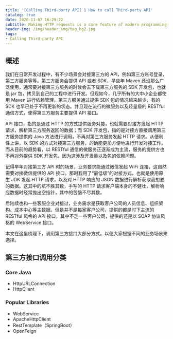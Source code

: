 ```yaml
---
title: '[Calling Third-party API] 1 How to call Third-party API'
catalog: true
date: 2020-11-07 16:29:22
subtitle: Making HTTP requests is a core feature of modern programming, and is often one of the first things you want to do when learning a new programming language. For Java programmers there are many ways to do it - core libraries in the JDK and third-party libraries...
header-img: /img/header_img/tag_bg2.jpg
tags:
- Calling Third-party API
---
```


## 概述
我们在日常开发过程中，有不少场景会对接第三方的 API，例如第三方账号登录，第三方服务等等。第三方服务会提供 API 或者 SDK，早些年 Maven 还没那么广泛使用，通常要对接第三方服务的时候会去下载第三方服务的 SDK 开发包，也就是 jar 包，拷贝到自己的工程中进行开发。但现如今，几乎所有的大中小企业都使用 Maven 进行依赖管理，第三方服务通过提供 SDK 包的情况越来越少，有的 SDK 也早已处于不再更新的状态。并且现在流行的微服务以及轻量级的 RESTful 通信方式，使得第三方服务主要提供 API 接口。

API 接口，指的是通过 HTTP 的方式提供服务对接，也就需要对接方发起 HTTP 请求，解析第三方服务返回的数据；而 SDK 开发包，指的是对接方直接调用第三方服务提供的 Java 方法进行调用，不再对第三方服务发起 HTTP 请求。从便利性上讲，以 SDK 的方式对接第三方服务，的确能更加方便地进行开发对接工作。而从目前的趋势看，以 RESTful 通信的微服务正逐渐成为主流，服务的提供方也不再对外提供 SDK 开发包，因为这涉及开发量以及包的依赖问题。

记得早年对接第三方 API 时的场景，业务要求能通过微信发起 WiFi 连接，这自然需要对接微信提供的 API 接口。那时我用了“最低级”的对接方式，也就是使用原生 JDK 发起 HTTP 请求，以及对 HTTP 响应的 JSON 数据进行解析获取我想要的数据。这其中的坑不胜其数，手写的 HTTP 请求客户端本身的不健壮，解析响应数据时经常抛出空指针，其中的苦恼不尽其数。

后陆续也和一些客服企业对接过，业务需求是获取客户公司的人员信息、组织架构、成本中心等主数据。但是并不是每家客户公司，提供的都是时下主流的 RESTful 风格的 API 接口，其中不乏一些客户公司，提供的还是以 SOAP 协议风格的 WebService 接口。

本文在这里梳理下，调用第三方接口大部分方式。以便大家根据不同的业务场景来选择。

## 第三方接口调用分类

### Core Java
- HttpURLConnection
- HttpClient

### Popular Libraries
- WebService
- ApacheHttpClient
- RestTemplate（SpringBoot）
- OpenFeign
